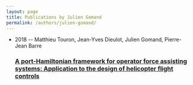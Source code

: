 ```yaml
---
layout: page
title: Publications by Julien Gomand
permalink: /authors/julien-gomand/
---
```


<ul class="post-list">
<li><span class='post-meta'>2018 -- Matthieu Touron, Jean-Yves Dieulot, Julien Gomand, Pierre-Jean Barre</span><h3><a class='post-link' href='../../a-port-hamiltonian-framework-for-operator-force-assisting-systems-application-to-the-design-of-helicopter-flight-controls'>A port-Hamiltonian framework for operator force assisting systems: Application to the design of helicopter flight controls</a></h3></li>

</ul>
